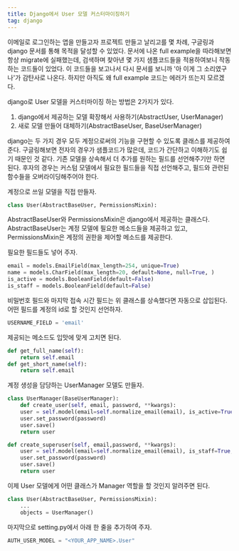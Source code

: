 ```yaml
---
title: Django에서 User 모델 커스터마이징하기
tag: django
---
```

이메일로 로그인하는 앱을 만들고자 프로젝트 만들고 날리고를 몇 차례, 구글링과 django 문서를 통해 목적을 달성할 수 있었다. 문서에 나온 full example을 따라해보면 항상 migrate에 실패했는데, 검색하며 찾아낸 몇 가지 샘플코드들을 적용하여보니 작동하는 코드들이 있었다. 이 코드들을 보고나서 다시 문서를 보니까 '아 이게 그 소리였구나'가 감탄사로 나온다. 하지만 아직도 왜 full example 코드는 에러가 뜨는지 모르겠다.

django로 User 모델을 커스터마이징 하는 방법은 2가지가 있다.

1. django에서 제공하는 모델 확장해서 사용하기(AbstractUser,  UserManager)
2. 새로 모델 만들어 대체하기(AbstractBaseUser, BaseUserManager)

django는 두 가지 경우 모두 계정으로써의 기능을 구현할 수 있도록 클래스를 제공하여 준다. 구글링해보면 전자의 경우가 샘플코드가 많은데, 코드가 간단하고 이해하기도 쉽기 때문인 것 같다. 기존 모델을 상속해서 더 추가를 원하는 필드를 선언해주기만 하면 된다. 후자의 경우는 커스텀 모델에서 필요한 필드들을 직접 선언해주고, 필드와 관련된 함수들을 오버라이딩해주어야 한다.

계정으로 쓰일 모델을 직접 만들자.

```python
class User(AbstractBaseUser, PermissionsMixin):
```

AbstractBaseUser와 PermissionsMixin은 django에서 제공하는 클래스다. AbstractBaseUser는 계정 모델에 필요한 메소드들을 제공하고 있고, PermissionsMixin은 계정의 권한을 제어할 메소드를 제공한다.

필요한 필드들도 넣어 주자.

```python
email = models.EmailField(max_length=254, unique=True)
name = models.CharField(max_length=20, default=None, null=True, )
is_active = models.BooleanField(default=False)
is_staff = models.BooleanField(default=False)
```

비밀번호 필드와 마지막 접속 시간 필드는 위 클래스를 상속했다면 자동으로 삽입된다.
어떤 필드를 계정의 id로 할 것인지 선언하자.

```python
USERNAME_FIELD = 'email'
```

제공되는 메소드도 입맛에 맞게 고치면 된다.

```python
def get_full_name(self):
    return self.email
def get_short_name(self):
    return self.email
```

계정 생성을 담당하는 UserManager 모델도 만들자.

```python
class UserManager(BaseUserManager):
    def create_user(self, email, password, **kwargs):
    user = self.model(email=self.normalize_email(email), is_active=True, **kwargs)
    user.set_password(password)
    user.save()
    return user

def create_superuser(self, email,password, **kwargs):
    user = self.model(email=self.normalize_email(email), is_staff=True, is_superuser=True, is_active=True, **kwargs)
    user.set_password(password)
    user.save()
    return user
```

이제 User 모델에게 어떤 클래스가 Manager 역할을 할 것인지 알려주면 된다.

```python
class User(AbstractBaseUser, PermissionsMixin):
    ...
    objects = UserManager()
```

마지막으로 setting.py에서 아래 한 줄을 추가하여 주자.

```python
AUTH_USER_MODEL = "<YOUR_APP_NAME>.User"
```
